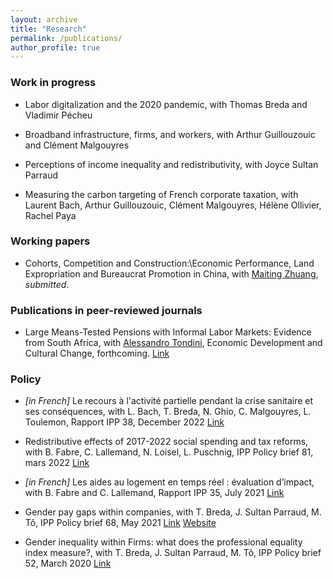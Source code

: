 ```yaml
---
layout: archive
title: "Research"
permalink: /publications/
author_profile: true
---
```


### Work in progress

- Labor digitalization and the 2020 pandemic, with Thomas Breda and Vladimir Pécheu

- Broadband infrastructure, firms, and workers, with Arthur Guillouzouic and Clément Malgouyres

- Perceptions of income inequality and redistributivity, with Joyce Sultan Parraud

- Measuring the carbon targeting of French corporate taxation, with Laurent Bach, Arthur Guillouzouic, Clément Malgouyres, Hélène Ollivier, Rachel Paya

### Working papers

- Cohorts, Competition and Construction:\\Economic Performance, Land Expropriation and Bureaucrat Promotion in China, with [Maiting Zhuang](https://sites.google.com/view/maitingzhuang/home), *submitted*.

### Publications in peer-reviewed journals

- Large Means-Tested Pensions with Informal Labor Markets: Evidence from South Africa, with [Alessandro Tondini](https://sites.google.com/site/alessandrocarlotondini/home?pli=1), Economic Development and Cultural Change, forthcoming. [Link](https://www.journals.uchicago.edu/doi/abs/10.1086/717618)

### Policy 

- *[in French]* Le recours à l'activité partielle pendant la crise sanitaire et ses conséquences, with L. Bach, T. Breda, N. Ghio, C. Malgouyres, L. Toulemon, Rapport IPP 38, December 2022 [Link](https://www.ipp.eu/publication/le-recours-a-lactivite-partielle-pendant-la-crise-sanitaire-et-ses-effets/)

- Redistributive effects of 2017-2022 social spending and tax reforms, with B. Fabre, C. Lallemand, N. Loisel, L. Puschnig, IPP Policy brief 81, mars 2022 [Link](https://www.ipp.eu/en/publication/redistributive-effects-of-2017-2022-social-spending-and-tax-reforms/)

- *[in French]* Les aides au logement en temps réel : évaluation d’impact, with B. Fabre and C. Lallemand, Rapport IPP 35, July 2021 [Link](https://www.ipp.eu/publication/juillet-2021-aides-au-logement-en-temps-reel-evaluation-d-impact/)

- Gender pay gaps within companies, with T. Breda, J. Sultan Parraud, M. Tô, IPP Policy brief 68, May 2021 [Link](https://www.ipp.eu/en/publication/gender-pay-gaps-within-companies/) [Website](https://inegalites-femmes-hommes.ipp.eu)

- Gender inequality within Firms: what does the professional equality index measure?, with T. Breda, J. Sultan Parraud, M. Tô, IPP Policy brief 52, March 2020 [Link](https://www.ipp.eu/en/publication/march-2020-gender-inequality-within-firms-what-does-the-professional-equality-index-measure/)
